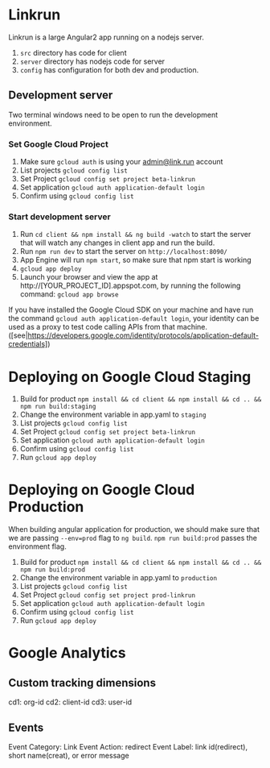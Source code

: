# Linkrun

Linkrun is a large Angular2 app running on a nodejs server.

1. `src` directory has code for client
2. `server` directory has nodejs code for server
3. `config` has configuration for both dev and production.


## Development server
Two terminal windows need to be open to run the development environment.

### Set Google Cloud Project
1. Make sure `gcloud auth` is using your admin@link.run account
2. List projects `gcloud config list`
3. Set Project `gcloud config set project beta-linkrun`
4. Set application `gcloud auth application-default login`
5. Confirm using `gcloud config list`


### Start development server
1. Run `cd client && npm install && ng build -watch` to start the server that will watch any changes in client app and run the build.
2. Run `npm run dev` to start the server on `http://localhost:8090/`
3. App Engine will run `npm start`, so make sure that npm start is working
4. `gcloud app deploy`
5. Launch your browser and view the app at http://[YOUR_PROJECT_ID].appspot.com, by running the following command:
`gcloud app browse`

If you have installed the Google Cloud SDK on your machine and 
have run the command `gcloud auth application-default login`, your identity can be used as a proxy to test code calling APIs from that machine.
([see|https://developers.google.com/identity/protocols/application-default-credentials])


# Deploying on Google Cloud Staging

1. Build for product `npm install && cd client && npm install && cd .. && npm run build:staging`
2. Change the environment variable in app.yaml to `staging`
3. List projects `gcloud config list`
4. Set Project `gcloud config set project beta-linkrun`
4. Set application `gcloud auth application-default login`
5. Confirm using `gcloud config list`
6. Run `gcloud app deploy`

# Deploying on Google Cloud Production
When building angular application for production, we should make sure that we are passing `--env=prod` flag 
to `ng build`. `npm run build:prod` passes the environment flag.

1. Build for product `npm install && cd client && npm install && cd .. && npm run build:prod`
2. Change the environment variable in app.yaml to `production`
3. List projects `gcloud config list`
4. Set Project `gcloud config set project prod-linkrun`
4. Set application `gcloud auth application-default login`
5. Confirm using `gcloud config list`
6. Run `gcloud app deploy`

# Google Analytics 

 ## Custom tracking dimensions
 cd1: org-id
 cd2: client-id
 cd3: user-id
 
 ## Events
 Event Category: Link
 Event Action: redirect
 Event Label: link id(redirect), short name(creat), or error message
